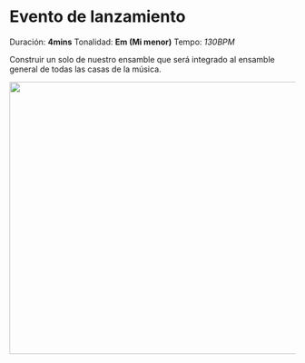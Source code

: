 # Evento de lanzamiento
Duración: __4mins__
Tonalidad: __Em (Mi menor)__
Tempo: *130BPM*

Construir un solo de nuestro ensamble que será integrado al ensamble general de todas las casas de la música.

<img src="https://raw.githubusercontent.com/son0p/casaDeLaMusicaElectronica/master/imagenes/soloCasasDeLaMusicaElectronica.jpg" width="640" height="480">







